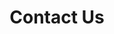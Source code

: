 ---
type: page
layout: contact-us
title: 'Contact Us'
url: /contact-us
params:
page-status: 'inner-page'
---